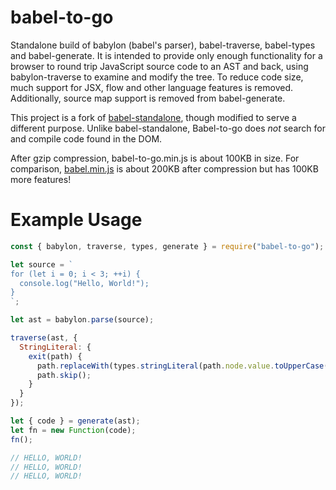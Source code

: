 babel-to-go
===========

Standalone build of babylon (babel's parser), babel-traverse, babel-types and babel-generate. It is intended to provide only enough functionality for a browser to round trip JavaScript source code to an AST and back,
using babylon-traverse to examine and modify the tree. To reduce code size, much support for JSX, flow and other language features is removed. Additionally, source map support is removed from babel-generate.

This project is a fork of [babel-standalone](https://github.com/babel/babel-strandalone), though modified to serve a different purpose. Unlike babel-standalone, Babel-to-go does _not_ search for and compile code found in the DOM.

After gzip compression, babel-to-go.min.js is about 100KB in size. For comparison, [babel.min.js](https://github.com/babel/babel-standalone/releases) is about 200KB after compression but has 100KB more features!

Example Usage
=============

```js
const { babylon, traverse, types, generate } = require("babel-to-go");

let source = `
for (let i = 0; i < 3; ++i) {
  console.log("Hello, World!");
}
`;

let ast = babylon.parse(source);

traverse(ast, {
  StringLiteral: {
    exit(path) {
      path.replaceWith(types.stringLiteral(path.node.value.toUpperCase()));
      path.skip();
    }
  }
});

let { code } = generate(ast);
let fn = new Function(code);
fn();

// HELLO, WORLD!
// HELLO, WORLD!
// HELLO, WORLD!
```
